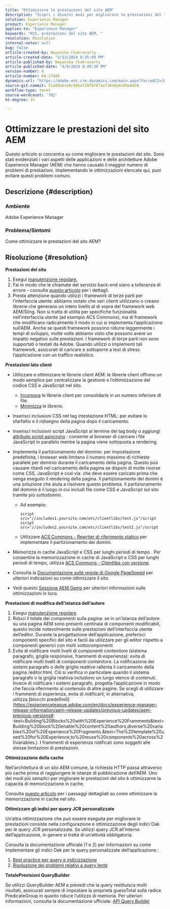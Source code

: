 ```yaml
---
title: "Ottimizzare le prestazioni del sito AEM"
description: "Scopri i diversi modi per migliorare le prestazioni del tuo sito AEM."
solution: Experience Manager
product: Experience Manager
applies-to: "Experience Manager"
keywords: "KCS, prestazioni del sito AEM, "
resolution: Resolution
internal-notes: null
bug: false
article-created-by: Nayanika Chakravarty
article-created-date: "2/13/2024 8:35:09 PM"
article-published-by: Nayanika Chakravarty
article-published-date: "4/9/2024 8:49:38 PM"
version-number: 6
article-number: KA-17486
dynamics-url: "https://adobe-ent.crm.dynamics.com/main.aspx?forceUCI=1&pagetype=entityrecord&etn=knowledgearticle&id=e67c4f5c-afca-ee11-9079-6045bd006793"
source-git-commit: 51a09abce6c966af29f0787aef36e0a4c89a8028
workflow-type: tm+mt
source-wordcount: '782'
ht-degree: 1%

---
```


# Ottimizzare le prestazioni del sito AEM


Questo articolo si concentra su come migliorare le prestazioni del sito. Sono stati evidenziati i vari aspetti delle applicazioni e delle architetture Adobe Experience Manager (AEM) che hanno causato il maggior numero di problemi di prestazioni. Implementando le ottimizzazioni elencate qui, puoi evitare questi problemi comuni.

## Descrizione {#description}


### <b>Ambiente</b>

Adobe Experience Manager

### <b>Problema/Sintomi</b>

Come ottimizzare le prestazioni del sito AEM?


## Risoluzione {#resolution}


<b>Prestazioni del sito</b>

1. Esegui [manutenzione regolare.](https://experienceleague.adobe.com/en/docs/experience-manager-cloud-service/content/operations/maintenance)
2. Fai in modo che le chiamate del servizio back-end siano a tolleranza di errore - consulta [questo articolo](https://helpx.adobe.com/experience-manager/kb/backend-web-service-call-blocking-threads-AEM.html) per i dettagli.
3. Presta attenzione quando utilizzi i framework di terze parti per l’interfaccia utente: abbiamo notato che vari clienti utilizzano o creano librerie che generano un intero livello al di sopra del framework web AEM/Sling. Non si tratta di utilità per specifiche funzionalità nell’interfaccia utente (ad esempio ACS Commons), ma di framework che modificano radicalmente il modo in cui si implementa l’applicazione sull’AEM. Anche se questi framework possono ridurre leggermente i tempi di sviluppo, molte volte abbiamo visto che possono avere un impatto negativo sulle prestazioni.
I framework di terze parti non sono supportati o testati da Adobe. Quando utilizzi o implementi tali framework, assicurati di caricare e sottoporre a test di stress l’applicazione con un traffico realistico.


<b>Prestazioni lato client</b>

- Utilizzare e ottimizzare le librerie client AEM: le librerie client offrono un modo semplice per centralizzare la gestione e l’ottimizzazione del codice CSS e JavaScript nel sito.

   - [Incorpora](https://experienceleague.adobe.com/en/docs/experience-manager-release-information/aem-release-updates/previous-updates/aem-previous-versions) le librerie client per consolidarle in un numero inferiore di file.
   - [Minimizza](https://experienceleague.adobe.com/en/docs/experience-manager-release-information/aem-release-updates/previous-updates/aem-previous-versions) le librerie.
- Inserisci inclusioni CSS nel tag intestazione HTML: per evitare lo sfarfallio e il ridisegno della pagina dopo il caricamento.
- Inserisci inclusioni script JavaScript al termine del tag body o aggiungi [attributo script asincrono](https://github.com/nateyolles/aem-clientlib-async) : consente al browser di caricare i file JavaScript in parallelo mentre la pagina viene sottoposta a rendering.
- Implementa il partizionamento del dominio: per impostazione predefinita, i browser web limitano il numero massimo di richieste parallele per dominio durante il caricamento della pagina. Questo può causare ritardi nel caricamento della pagina se disponi di molte risorse come CSS, JavaScript e così via. che deve essere caricato prima che venga eseguito il rendering della pagina. Il partizionamento dei domini è una soluzione che aiuta a risolvere questo problema. Il partizionamento del dominio è il luogo in cui includi file come CSS e JavaScript sul sito tramite più sottodomini.

   - Ad esempio:


     ```
     script src="//includes1.yoursite.com/etc/clientlibs/test.js"/script
     script src="//includes2.yoursite.com/etc/clientlibs/test2.js"/script
     ```


   - Utilizzare [ACS Commons - Rewriter di riferimento statico](https://adobe-consulting-services.github.io/acs-aem-commons/features/utils-and-apis/static-reference-rewriter/index.html) per implementare il partizionamento dei domini.
- Memorizza in cache JavaScript e CSS per lunghi periodi di tempo . Per consentire la memorizzazione in cache di JavaScript e CSS per lunghi periodi di tempo, utilizza [ACS Commons - Clientlibs con versione](https://adobe-consulting-services.github.io/acs-aem-commons/features/versioned-clientlibs/index.html).
- Consulta la [Documentazione sulle regole di Google PageSpeed](https://developers.google.com/speed/docs/insights/rules) per ulteriori indicazioni su come ottimizzare il sito.
- Vedi questo [Sessione AEM Gems](https://experienceleague.adobe.com/?lang=it#home) per ulteriori informazioni sulle ottimizzazioni in loco.


<b>Prestazioni di modifica dell’istanza dell’autore</b>

1. Esegui [manutenzione regolare](https://experienceleague.adobe.com/en/docs/experience-manager-cloud-service/content/operations/maintenance).
2. Riduci il totale dei componenti sulla pagina: se in un’istanza dell’autore su una pagina AEM sono presenti centinaia di componenti modificabili, questo incide notevolmente sulle prestazioni dell’interfaccia utente dell’editor. Durante la progettazione dell’applicazione, preferisci componenti specifici del sito e facili da utilizzare per gli editor rispetto a componenti generici con molti sottocomponenti.
3. Evita di nidificare molti livelli di componenti contenitore (sistema paragrafo, griglia responsive, frammenti di esperienza): evita di nidificare molti livelli di componenti contenitore. La nidificazione dei sistemi paragrafo o delle griglie reattive rallenta il caricamento della pagina /editor.html. Ciò si verifica in particolare quando il sistema paragrafo o la griglia reattiva includono un lungo elenco di contenuti. Invece di nidificare i sistemi paragrafo, progetta l’applicazione in modo che faccia riferimento al contenuto di altre pagine. Se scegli di utilizzare i frammenti di esperienza, evita di nidificarli; in alternativa, utilizza [blocchi predefiniti](https://experienceleague.adobe.com/en/docs/experience-manager-release-information/aem-release-updates/previous-updates/aem-previous-versions#: :text=Building%20Blocks%20with%20Experience%20Framments&amp;text=Building%20block%20enable%20content%20authors,diverse%20variables%20of%20Experience%20Fragments.&amp;text=The%20template%20used%20for%20Experience,to%20reuse%20components%20across%20variables.). I frammenti di esperienza nidificati sono soggetti alle stesse limitazioni di prestazioni.


<b>Ottimizzazione della cache</b>

Nell’architettura di un sito AEM comune, la richiesta HTTP passa attraverso più cache prima di raggiungere le istanze di pubblicazione dell’AEM. Uno dei modi più semplici per migliorare le prestazioni del sito è ottimizzarne la capacità di memorizzazione in cache.

Consulta [questo articolo](https://experienceleague.adobe.com/en/docs/experience-cloud-kcs/kbarticles/ka-17461) per i passaggi dettagliati su come ottimizzare la memorizzazione in cache nel sito.

<b>Ottimizzare gli indici per query JCR personalizzate</b>

Un’altra ottimizzazione che può essere eseguita per migliorare le prestazioni consiste nella configurazione e ottimizzazione degli indici Oak per le query JCR personalizzate. Se utilizzi query JCR all’interno dell’applicazione, in genere si tratta di un’attività obbligatoria.

Consulta la documentazione ufficiale (1 e 2) per informazioni su come implementare gli indici Oak per le query personalizzate dell’applicazione.:

1. [Best practice per query e indicizzazione](https://experienceleague.adobe.com/en/docs/experience-manager-65/content/implementing/deploying/practices/best-practices-for-queries-and-indexing)
2. [Risoluzione dei problemi relativi a query lente](https://experienceleague.adobe.com/en/docs/experience-manager-65/content/implementing/developing/bestpractices/troubleshooting-slow-queries)


<b>TotalePrevisioni QueryBuilder</b>

Se utilizzi QueryBuilder AEM e prevedi che la query restituisca molti risultati, assicurati sempre di impostare la proprietà guessTotal sulla radice PredicateGroup in quanto riduce l’utilizzo di memoria. Per ulteriori informazioni, consulta la documentazione ufficiale: [API Query Builder](https://experienceleague.adobe.com/en/docs/experience-manager-65/content/implementing/developing/platform/query-builder/querybuilder-api#using-p-guesstotal-to-return-the-results)
